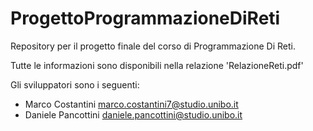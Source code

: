 # ProgettoProgrammazioneDiReti
Repository per il progetto finale del corso di Programmazione Di Reti.

Tutte le informazioni sono disponibili nella relazione 'RelazioneReti.pdf'

Gli sviluppatori sono i seguenti:
- Marco Costantini marco.costantini7@studio.unibo.it
- Daniele Pancottini daniele.pancottini@studio.unibo.it
